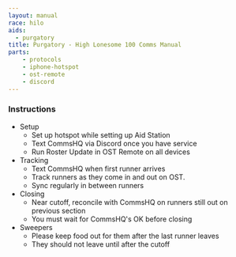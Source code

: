 ```yaml
---
layout: manual
race: hilo
aids:
  - purgatory
title: Purgatory - High Lonesome 100 Comms Manual
parts:
    - protocols
    - iphone-hotspot
    - ost-remote
    - discord
---
```


### Instructions

- Setup
  - Set up hotspot while setting up Aid Station
  - Text CommsHQ via Discord once you have service
  - Run Roster Update in OST Remote on all devices
- Tracking
  - Text CommsHQ when first runner arrives
  - Track runners as they come in and out on OST.
  - Sync regularly in between runners
- Closing
  - Near cutoff, reconcile with CommsHQ on runners still out on previous section
  - You must wait for CommsHQ's OK before closing
- Sweepers
  - Please keep food out for them after the last runner leaves
  - They should not leave until after the cutoff
